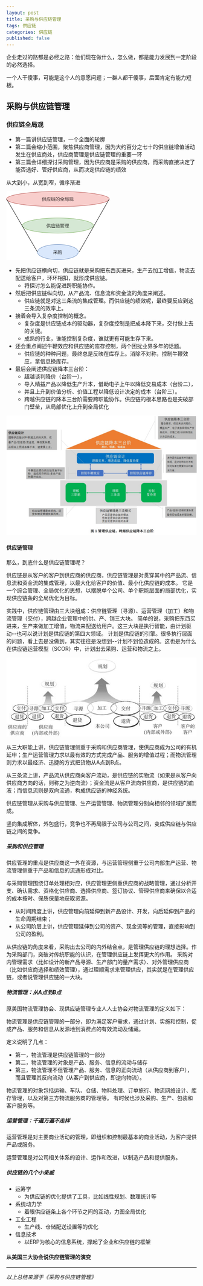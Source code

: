```yaml
---
layout: post
title: 采购与供应链管理
tags: 供应链
categories: 供应链
published: false
---
```


企业走过的路都是必经之路：他们现在做什么，怎么做，都是能力发展到一定阶段的必然选择。

一个人干傻事，可能是这个人的意愿问题；一群人都干傻事，后面肯定有能力短板。

## 采购与供应链管理

### 供应链全局观

* 第一篇讲供应链管理，一个全面的轮廓
* 第二篇会缩小范围，聚焦供应商管理，因为大约百分之七十的供应链增值活动发生在供应商处，供应商管理是供应链管理的重要一环
* 第三篇会详细探讨采购管理，因为供应商是采购的供应商，而采购直接决定了能否选好、管好供应商，从而决定供应链的绩效

从大到小，从宽到窄，循序渐进

![从大到小，从宽到窄，循序渐进](/static/img/2020-07-14-采购与供应链管理/2020-07-22-09-03-03.png)

* 先把供应链横向切，供应链就是采购把东西买进来，生产去加工增值，物流去配送给客户，环环相扣，就形成供应链。
  * 将探讨怎么能促进跨职能协作。
* 然后把供应链纵向切，从产品流、信息流和资金流的角度来阐述。
  * 供应链就是对这三条流的集成管理。而供应链的绩效呢，最终要反应到这三条流的效率上。
* 接着会导入复杂度控制的概念。
  * 复杂度是供应链成本的驱动器，复杂度控制是把成本降下来，交付做上去的关键。
  * 成熟的行业，谁能控制复杂度，谁就更有可能生存下来。
* 还会重点阐述牛鞭效应和供应链的库存控制，两个困扰业界多年的话题。
  * 供应链的种种问题，最终总是反映在库存上。消除不对称，控制牛鞭效应，拿信息换库存。
* 最后会阐述供应链降本三台阶：
  * 超越谈判降价（台阶一），
  * 导入精益产品以降低生产升本，借助电子上午以降低交易成本（台阶二），
  * 并且上升到价值分析、价值工程以降低设计决定的成本（台阶三）。
  * 跨越供应链的降本三台阶需要跨职能协作。供应链的根本思路也是突破部门壁垒，从局部优化上升到全局优化

![管理供应链，跨越供应链跨越供应链降本三台阶](/static/img/2020-07-14-采购与供应链管理/2020-07-23-08-07-38.png)

#### 供应链管理

那么，到底什么是供应链管理呢？

供应链是从客户的客户到供应商的供应商，供应链管理是对贯穿其中的产品流、信息流和资金流的集成管理，以最大化给客户的价值、最小化供应链的成本。
它是一个综合管理、全局优化的思想，以摆脱单个公司、单个职能层面的局部优化，实现供应链条的全局优化为目标。

实践中，供应链管理由三大块组成：供应链管理（寻源）、运营管理（加工）和物流管理（交付），跨越企业管理中的供、产、销三大块。
简单的说，采购把东西买进来，生产来做加工增值，物流来配送给用户。这三大块是执行智能，由计划驱动--也可以说计划是供应链的第四大领域。
计划是供应链的引擎。很多执行层面的问题，看上去是没做到，其实往往是没想到--计划不到位造成的。这也是为什么在供应链运营模型（SCOR）中，计划出去采购、运营和物流之上。

![供应链管理跨及采购、生产和物流](/static/img/2020-07-14-采购与供应链管理/2020-07-23-08-23-05.png)

从三大职能上讲，供应链管理侧重于采购和供应商管理，使供应商成为公司的有机延申；生产运营管理力求以最有效的方式完成产品、服务的增值过程；而物流管理则力求以最经济、迅捷的方式把货物从A点到B点。

从三条流上讲，产品流从供应商向客户流动，是供应链的实物流（如果是从客户向供应商方向的话，则称之为逆向流）；资金流是从客户流向供应商，是供应链的血液；而信息流则是双向流通，构成供应链的神经系统。

供应链管理从采购与供应管理、生产运营管理、物流管理分别向相邻的领域扩展而成。

竖向集成解体，外包盛行，竞争也不再局限于公司与公司之间，变成供应链与供应链之间的竞争。

##### 采购和供应管理

供应管理的重点是供应商这一外在资源，与运营管理侧重于公司内部生产运营、物流管理侧重于产品和信息的流通形成对比。

与采购管理围绕订单处理相对应，供应管理更侧重供应商的战略管理，通过分析开支、确认需求、资格化供应商、选择供应商、签订协议、管理供应商来确保以合适的成本按时、保质保量地获取资源。

* 从时间跨度上讲，供应管理向前延伸到新产品设计、开发，向后延伸到产品的生命周期结束；
* 从公司阶层上讲，供应管理延伸到公司的资产、现金流等的管理，直接影响到公司的盈利。

从供应链的角度来看，采购出去公司的内外结合点，是管理供应链的理想选择。作为采购部门，突破对传统职能的认识，在管理供应链上发挥更大的作用。
采购对内管理需求（比如设计的新产品寻源、生产部门的量产需求）、对外管理供应商（比如供应商选择和绩效管理），通过理顺需求来管理供应，其实就是在管理供应链，或者说管理供应链的一大块。

##### 物流管理：从A点到B点

原美国物流管理协会、现供应链管理专业人人士协会对物流管理的定义如下：

物流管理是供应链管理的一部分，即为满足客户需求，通过计划、实施和控制，促成产品、服务和信息从发源地到消费点的有效流动及储藏。

定义说明了几点：

* 第一，物流管理是供应链管理的一部分
* 第二，物流管理的对象是产品、服务、信息的流动与储存
* 第三，物流管理不但管理产品、服务、信息的正向流动（从供应商到客户），而且管理其反向流动（从客户到供应商，即逆向物流）。

物流管理的对象包括运输、车队、仓储、物料处理、订单旅行、物流网络设计、库存管理，以及对第三方物流服务商的管理等。
有时候也涉及采购、生产、包装和客户服务等。

##### 运营管理：千遍万遍不走样

运营管理是对主要商业活动的管理，即组织和控制最基本的商业活动，为客户提供产品或服务。

运营管理是对公司相关体系的设计、运作和改进，以制造产品和提供服务。

##### 供应链的几个小亲戚

* 运筹学
  * 为供应链的优化提供了工具，比如线性规划、数理统计等
* 系统动力学
  * 着眼供应链条上各个环节之间的互动，力图全局优化
* 工业工程
  * 生产线、仓储配送设置等的优化
* 信息技术
  * 以ERP为核心的信息系统，撑起了企业和供应链的框架


#### 从美国三大协会说供应链管理的演变

---

_以上总结来源于《采购与供应链管理》_
